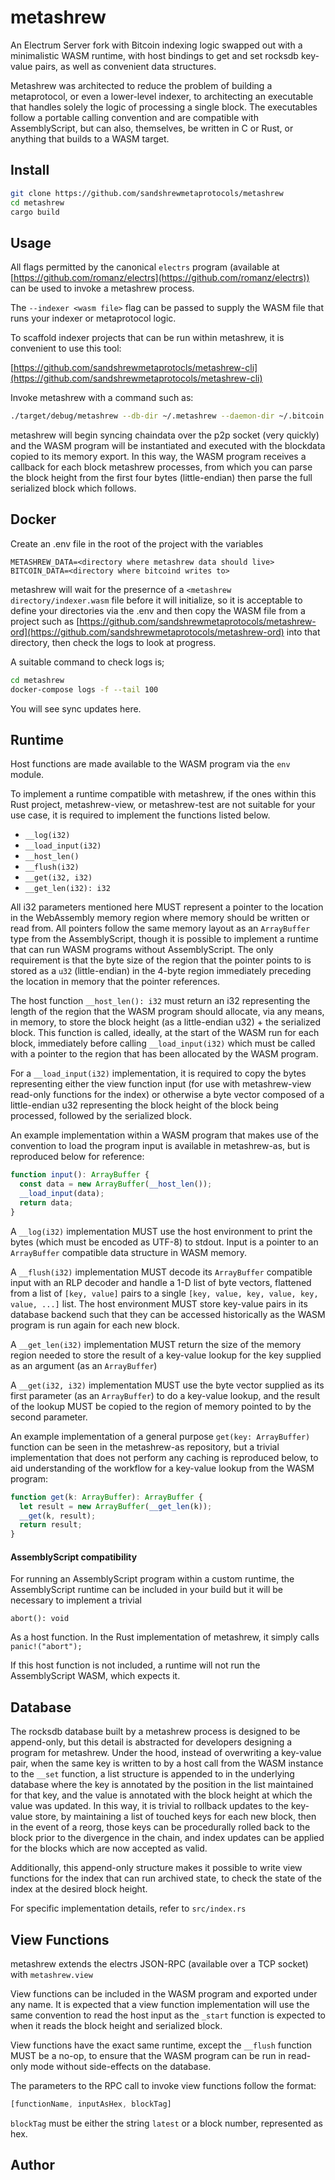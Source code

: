 # metashrew

An Electrum Server fork with Bitcoin indexing logic swapped out with a minimalistic WASM runtime, with host bindings to get and set rocksdb key-value pairs, as well as convenient data structures.

Metashrew was architected to reduce the problem of building a metaprotocol, or even a lower-level indexer, to architecting an executable that handles solely the logic of processing a single block. The executables follow a portable calling convention and are compatible with AssemblyScript, but can also, themselves, be written in C or Rust, or anything that builds to a WASM target.

## Install

```sh
git clone https://github.com/sandshrewmetaprotocols/metashrew
cd metashrew
cargo build
```

## Usage

All flags permitted by the canonical `electrs` program (available at [https://github.com/romanz/electrs](https://github.com/romanz/electrs)) can be used to invoke a metashrew process.

The `--indexer <wasm file>` flag can be passed to supply the WASM file that runs your indexer or metaprotocol logic.

To scaffold indexer projects that can be run within metashrew, it is convenient to use this tool:

[https://github.com/sandshrewmetaprotocls/metashrew-cli](https://github.com/sandshrewmetaprotocols/metashrew-cli)

Invoke metashrew with a command such as:

```sh
./target/debug/metashrew --db-dir ~/.metashrew --daemon-dir ~/.bitcoin --network bitcoin --electrum-rpc-addr 127.0.0.1:35556 --daemon-rpc-addr 127.0.0.1:8332 --daemon-p2p-addr 127.0.0.1:8333 --monitoring-addr 127.0.0.1:4225 --indexer ~/dns-on-bitcoin/build/release.wasm
```

metashrew will begin syncing chaindata over the p2p socket (very quickly) and the WASM program will be instantiated and executed with the blockdata copied to its memory export. In this way, the WASM program receives a callback for each block metashrew processes, from which you can parse the block height from the first four bytes (little-endian) then parse the full serialized block which follows.

## Docker

Create an .env file in the root of the project with the variables

```
METASHREW_DATA=<directory where metashrew data should live>
BITCOIN_DATA=<directory where bitcoind writes to>
```

metashrew will wait for the presernce of a `<metashrew directory/indexer.wasm` file before it will initialize, so it is acceptable to define your directories via the .env and then copy the WASM file from a project such as [https://github.com/sandshrewmetaprotocols/metashrew-ord](https://github.com/sandshrewmetaprotocols/metashrew-ord) into that directory, then check the logs to look at progress.

A suitable command to check logs is;

```sh
cd metashrew
docker-compose logs -f --tail 100

```

You will see sync updates here.

## Runtime

Host functions are made available to the WASM program via the `env` module.

To implement a runtime compatible with metashrew, if the ones within this Rust project, metashrew-view, or metashrew-test are not suitable for your use case, it is required to implement the functions listed below.

- `__log(i32)`
- `__load_input(i32)`
- `__host_len()`
- `__flush(i32)`
- `__get(i32, i32)`
- `__get_len(i32): i32`

All i32 parameters mentioned here MUST represent a pointer to the location in the WebAssembly memory region where memory should be written or read from. All pointers follow the same memory layout as an `ArrayBuffer` type from the AssemblyScript, though it is possible to implement a runtime that can run WASM programs without AssemblyScript. The only requirement is that the byte size of the region that the pointer points to is stored as a `u32` (little-endian) in the 4-byte region immediately preceding the location in memory that the pointer references.

The host function `__host_len(): i32` must return an i32 representing the length of the region that the WASM program should allocate, via any means, in memory, to store the block height (as a little-endian u32) + the serialized block. This function is called, ideally, at the start of the WASM run for each block, immediately before calling `__load_input(i32)` which must be called with a pointer to the region that has been allocated by the WASM program.

For a `__load_input(i32)` implementation, it is required to copy the bytes representing either the view function input (for use with metashrew-view read-only functions for the index) or otherwise a byte vector composed of a little-endian u32 representing the block height of the block being processed, followed by the serialized block.

An example implementation within a WASM program that makes use of the convention to load the program input is available in metashrew-as, but is reproduced below for reference:

```js
function input(): ArrayBuffer {
  const data = new ArrayBuffer(__host_len());
  __load_input(data);
  return data;
}
```

A `__log(i32)` implementation MUST use the host environment to print the bytes (which must be encoded as UTF-8) to stdout. Input is a pointer to an `ArrayBuffer` compatible data structure in WASM memory.

A `__flush(i32)` implementation MUST decode its `ArrayBuffer` compatible input with an RLP decoder and handle a 1-D list of byte vectors, flattened from a list of `[key, value]` pairs to a single `[key, value, key, value, key, value, ...]` list. The host environment MUST store key-value pairs in its database backend such that they can be accessed historically as the WASM program is run again for each new block.

A `__get_len(i32)` implementation MUST return the size of the memory region needed to store the result of a key-value lookup for the key supplied as an argument (as an `ArrayBuffer`)

A `__get(i32, i32)` implementation MUST use the byte vector supplied as its first parameter (as an `ArrayBuffer`) to do a key-value lookup, and the result of the lookup MUST be copied to the region of memory pointed to by the second parameter.

An example implementation of a general purpose `get(key: ArrayBuffer)` function can be seen in the metashrew-as repository, but a trivial implementation that does not perform any caching is reproduced below, to aid understanding of the workflow for a key-value lookup from the WASM program:

```js
function get(k: ArrayBuffer): ArrayBuffer {
  let result = new ArrayBuffer(__get_len(k));
  __get(k, result);
  return result;
}
```

#### AssemblyScript compatibility

For running an AssemblyScript program within a custom runtime, the AssemblyScript runtime can be included in your build but it will be necessary to implement a trivial

`abort(): void`

As a host function. In the Rust implementation of metashrew, it simply calls `panic!("abort");`

If this host function is not included, a runtime will not run the AssemblyScript WASM, which expects it.

## Database

The rocksdb database built by a metashrew process is designed to be append-only, but this detail is abstracted for developers designing a program for metashrew. Under the hood, instead of overwriting a key-value pair, when the same key is written to by a host call from the WASM instance to the `__set` function, a list structure is appended to in the underlying database where the key is annotated by the position in the list maintained for that key, and the value is annotated with the block height at which the value was updated. In this way, it is trivial to rollback updates to the key-value store, by maintaining a list of touched keys for each new block, then in the event of a reorg, those keys can be procedurally rolled back to the block prior to the divergence in the chain, and index updates can be applied for the blocks which are now accepted as valid.

Additionally, this append-only structure makes it possible to write view functions for the index that can run archived state, to check the state of the index at the desired block height.

For specific implementation details, refer to `src/index.rs`

## View Functions

metashrew extends the electrs JSON-RPC (available over a TCP socket) with `metashrew.view`

View functions can be included in the WASM program and exported under any name. It is expected that a view function implementation will use the same convention to read the host input as the `_start` function is expected to when it reads the block height and serialized block.

View functions have the exact same runtime, except the `__flush` function MUST be a no-op, to ensure that the WASM program can be run in read-only mode without side-effects on the database.

The parameters to the RPC call to invoke view functions follow the format:

```js
[functionName, inputAsHex, blockTag]
```

`blockTag` must be either the string `latest` or a block number, represented as hex.

## Author


